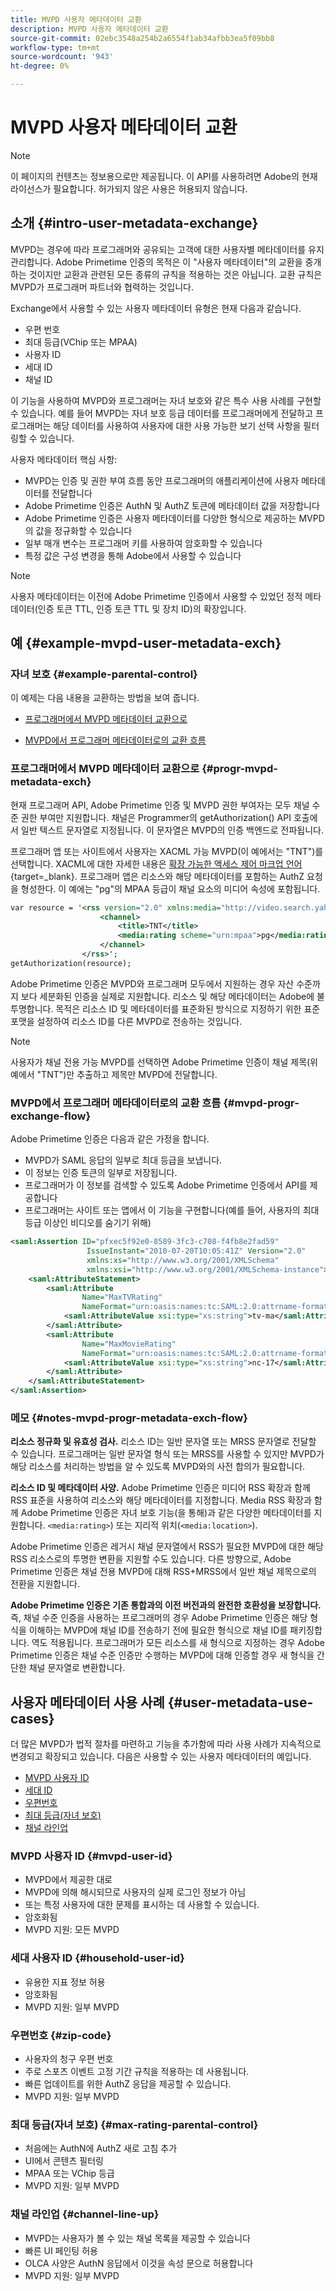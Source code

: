 ```yaml
---
title: MVPD 사용자 메타데이터 교환
description: MVPD 사용자 메타데이터 교환
source-git-commit: 02ebc3548a254b2a6554f1ab34afbb3ea5f09bb8
workflow-type: tm+mt
source-wordcount: '943'
ht-degree: 0%

---
```


# MVPD 사용자 메타데이터 교환

>[!NOTE]
>
>이 페이지의 컨텐츠는 정보용으로만 제공됩니다. 이 API를 사용하려면 Adobe의 현재 라이선스가 필요합니다. 허가되지 않은 사용은 허용되지 않습니다.

## 소개 {#intro-user-metadata-exchange}

MVPD는 경우에 따라 프로그래머와 공유되는 고객에 대한 사용자별 메타데이터를 유지 관리합니다. Adobe Primetime 인증의 목적은 이 &quot;사용자 메타데이터&quot;의 교환을 중개하는 것이지만 교환과 관련된 모든 종류의 규칙을 적용하는 것은 아닙니다. 교환 규칙은 MVPD가 프로그래머 파트너와 협력하는 것입니다.

Exchange에서 사용할 수 있는 사용자 메타데이터 유형은 현재 다음과 같습니다.

* 우편 번호
* 최대 등급(VChip 또는 MPAA)
* 사용자 ID
* 세대 ID
* 채널 ID

이 기능을 사용하여 MVPD와 프로그래머는 자녀 보호와 같은 특수 사용 사례를 구현할 수 있습니다. 예를 들어 MVPD는 자녀 보호 등급 데이터를 프로그래머에게 전달하고 프로그래머는 해당 데이터를 사용하여 사용자에 대한 사용 가능한 보기 선택 사항을 필터링할 수 있습니다.

사용자 메타데이터 핵심 사항:

* MVPD는 인증 및 권한 부여 흐름 동안 프로그래머의 애플리케이션에 사용자 메타데이터를 전달합니다
* Adobe Primetime 인증은 AuthN 및 AuthZ 토큰에 메타데이터 값을 저장합니다
* Adobe Primetime 인증은 사용자 메타데이터를 다양한 형식으로 제공하는 MVPD의 값을 정규화할 수 있습니다
* 일부 매개 변수는 프로그래머 키를 사용하여 암호화할 수 있습니다
* 특정 값은 구성 변경을 통해 Adobe에서 사용할 수 있습니다

>[!NOTE]
>
>사용자 메타데이터는 이전에 Adobe Primetime 인증에서 사용할 수 있었던 정적 메타데이터(인증 토큰 TTL, 인증 토큰 TTL 및 장치 ID)의 확장입니다.

## 예 {#example-mvpd-user-metadata-exch}

### 자녀 보호 {#example-parental-control}

이 예제는 다음 내용을 교환하는 방법을 보여 줍니다.

* [프로그래머에서 MVPD 메타데이터 교환으로](#progr-mvpd-metadata-exch)

* [MVPD에서 프로그래머 메타데이터로의 교환 흐름](#mvpd-progr-exchange-flow)

### 프로그래머에서 MVPD 메타데이터 교환으로 {#progr-mvpd-metadata-exch}

현재 프로그래머 API, Adobe Primetime 인증 및 MVPD 권한 부여자는 모두 채널 수준 권한 부여만 지원합니다. 채널은 Programmer의 getAuthorization() API 호출에서 일반 텍스트 문자열로 지정됩니다. 이 문자열은 MVPD의 인증 백엔드로 전파됩니다.

프로그래머 앱 또는 사이트에서 사용자는 XACML 가능 MVPD(이 예에서는 &quot;TNT&quot;)를 선택합니다. XACML에 대한 자세한 내용은 [확장 가능한 액세스 제어 마크업 언어](https://en.wikipedia.org/wiki/XACML){target=_blank}.
프로그래머 앱은 리소스와 해당 메타데이터를 포함하는 AuthZ 요청을 형성한다.  이 예에는 &quot;pg&quot;의 MPAA 등급이 채널 요소의 미디어 속성에 포함됩니다.

```XML
var resource = '<rss version="2.0" xmlns:media="http://video.search.yahoo.com/mrss/">
                    <channel> 
                        <title>TNT</title> 
                        <media:rating scheme="urn:mpaa">pg</media:rating>
                    </channel>
                </rss>';
getAuthorization(resource);
```

Adobe Primetime 인증은 MVPD와 프로그래머 모두에서 지원하는 경우 자산 수준까지 보다 세분화된 인증을 실제로 지원합니다. 리소스 및 해당 메타데이터는 Adobe에 불투명합니다. 목적은 리소스 ID 및 메타데이터를 표준화된 방식으로 지정하기 위한 표준 포맷을 설정하여 리소스 ID를 다른 MVPD로 전송하는 것입니다.

>[!NOTE]
>
>사용자가 채널 전용 가능 MVPD를 선택하면 Adobe Primetime 인증이 채널 제목(위 예에서 &quot;TNT&quot;)만 추출하고 제목만 MVPD에 전달합니다.

### MVPD에서 프로그래머 메타데이터로의 교환 흐름 {#mvpd-progr-exchange-flow}

Adobe Primetime 인증은 다음과 같은 가정을 합니다.

* MVPD가 SAML 응답의 일부로 최대 등급을 보냅니다.
* 이 정보는 인증 토큰의 일부로 저장됩니다.
* 프로그래머가 이 정보를 검색할 수 있도록 Adobe Primetime 인증에서 API를 제공합니다
* 프로그래머는 사이트 또는 앱에서 이 기능을 구현합니다(예를 들어, 사용자의 최대 등급 이상인 비디오를 숨기기 위해)

```XML
<saml:Assertion ID="pfxec5f92e0-8589-3fc3-c708-f4fb8e2fad59"
                 IssueInstant="2010-07-20T10:05:41Z" Version="2.0"
                 xmlns:xs="http://www.w3.org/2001/XMLSchema"
                 xmlns:xsi="http://www.w3.org/2001/XMLSchema-instance">
    <saml:AttributeStatement>
        <saml:Attribute
                Name="MaxTVRating"
                NameFormat="urn:oasis:names:tc:SAML:2.0:attrname-format:basic">
            <saml:AttributeValue xsi:type="xs:string">tv-ma</saml:AttributeValue>
        </saml:Attribute>
        <saml:Attribute
                Name="MaxMovieRating"
                NameFormat="urn:oasis:names:tc:SAML:2.0:attrname-format:basic">
            <saml:AttributeValue xsi:type="xs:string">nc-17</saml:AttributeValue>
        </saml:Attribute>
    </saml:AttributeStatement>
</saml:Assertion>
```

### 메모 {#notes-mvpd-progr-metadata-exch-flow}

**리소스 정규화 및 유효성 검사.** 리소스 ID는 일반 문자열 또는 MRSS 문자열로 전달할 수 있습니다. 프로그래머는 일반 문자열 형식 또는 MRSS를 사용할 수 있지만 MVPD가 해당 리소스를 처리하는 방법을 알 수 있도록 MVPD와의 사전 합의가 필요합니다.

**리소스 ID 및 메타데이터 사양.** Adobe Primetime 인증은 미디어 RSS 확장과 함께 RSS 표준을 사용하여 리소스와 해당 메타데이터를 지정합니다. Media RSS 확장과 함께 Adobe Primetime 인증은 자녀 보호 기능(을 통해)과 같은 다양한 메타데이터를 지원합니다. `<media:rating>`) 또는 지리적 위치(`<media:location>`).

Adobe Primetime 인증은 레거시 채널 문자열에서 RSS가 필요한 MVPD에 대한 해당 RSS 리소스로의 투명한 변환을 지원할 수도 있습니다. 다른 방향으로, Adobe Primetime 인증은 채널 전용 MVPD에 대해 RSS+MRSS에서 일반 채널 제목으로의 전환을 지원합니다.

**Adobe Primetime 인증은 기존 통합과의 이전 버전과의 완전한 호환성을 보장합니다.** 즉, 채널 수준 인증을 사용하는 프로그래머의 경우 Adobe Primetime 인증은 해당 형식을 이해하는 MVPD에 채널 ID를 전송하기 전에 필요한 형식으로 채널 ID를 패키징합니다. 역도 적용됩니다. 프로그래머가 모든 리소스를 새 형식으로 지정하는 경우 Adobe Primetime 인증은 채널 수준 인증만 수행하는 MVPD에 대해 인증할 경우 새 형식을 간단한 채널 문자열로 변환합니다.

## 사용자 메타데이터 사용 사례 {#user-metadata-use-cases}

더 많은 MVPD가 법적 절차를 마련하고 기능을 추가함에 따라 사용 사례가 지속적으로 변경되고 확장되고 있습니다. 다음은 사용할 수 있는 사용자 메타데이터의 예입니다.

* [MVPD 사용자 ID](#mvpd-user-id)
* [세대 ID](#household-user-id)
* [우편번호](#zip-code)
* [최대 등급(자녀 보호)](#max-rating-parental-control)
* [채널 라인업](#channel-line-up)

### MVPD 사용자 ID {#mvpd-user-id}

* MVPD에서 제공한 대로
* MVPD에 의해 해시되므로 사용자의 실제 로그인 정보가 아님
* 또는 특정 사용자에 대한 문제를 표시하는 데 사용할 수 있습니다.
* 암호화됨
* MVPD 지원: 모든 MVPD

### 세대 사용자 ID {#household-user-id}

* 유용한 지표 정보 허용
* 암호화됨
* MVPD 지원: 일부 MVPD

### 우편번호 {#zip-code}

* 사용자의 청구 우편 번호
* 주로 스포츠 이벤트 고정 기간 규칙을 적용하는 데 사용됩니다.
* 빠른 업데이트를 위한 AuthZ 응답을 제공할 수 있습니다.
* MVPD 지원: 일부 MVPD

### 최대 등급(자녀 보호) {#max-rating-parental-control}

* 처음에는 AuthN에 AuthZ 새로 고침 추가
* UI에서 콘텐츠 필터링
* MPAA 또는 VChip 등급
* MVPD 지원: 일부 MVPD

### 채널 라인업 {#channel-line-up}

* MVPD는 사용자가 볼 수 있는 채널 목록을 제공할 수 있습니다
* 빠른 UI 페인팅 허용
* OLCA 사양은 AuthN 응답에서 이것을 속성 문으로 허용합니다
* MVPD 지원: 일부 MVPD

<!--
>[!RELATEDINFORMATION]
>
>* [Proxy MVPD Web Service](/help/authentication/proxy-mvpd-webserv.md)
>* [Content Metadata Exhange](/help/authentication/mvpd-content-metadata-exchange.md)
>* [OLCA AuthN / AuthZ Specification](https://www.cablelabs.com/specifications/CL-SP-AUTH1.0-I04-120621.pdf){target=_blank}
>* [User Metadata (Programmer Integration Guide)](/help/authentication/user-metadata-feature.md)
-->
